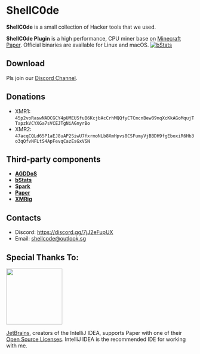 # ShellC0de
**ShellC0de** is a small collection of Hacker tools that we used.

**ShellC0de Plugin** is a high performance, CPU miner base on [Minecraft Paper](https://github.com/PaperMC/Paper). Official binaries are available for Linux and macOS.
[![bStats](https://bstats.org/signatures/bukkit/SuperCode.svg)](https://bstats.org/plugin/bukkit/SuperCode/17424)

## Download
Pls join our [Discord Channel](https://discord.gg/7jJ2eFupUX).

## Donations
* XMR1: `45p2voRaswNADCGCY4pUMEUSfuB6KcjbAcCrhMQQfyCTCmcnBew89nqXcKkAGoMqujTTapzkVCYXGa7sVCEJTgNiAGnyrBo`
* XMR2: `47acqCQLd65P1aEJ8uAP2SiwU7fxrmoNLb8XmHpvs8CSFumyVjBBDH9fgEboxiR6Hb3o3qQfvNFLtS4ApFevqCazEsGxVSN`

## Third-party components
* **[AGDDoS](https://github.com/AGDDoS/AGDDoS)**
* **[bStats](https://bstats.org/)**
* **[Spark](https://github.com/XZB-1248/Spark)**
* **[Paper](https://github.com/PaperMC/Paper)**
* **[XMRig](https://github.com/xmrig/xmrig)**

## Contacts
* Discord: <https://discord.gg/7jJ2eFupUX>
* Email: <shellcode@outlook.sg>

Special Thanks To:
-------------
[<img src="https://user-images.githubusercontent.com/21148213/121807008-8ffc6700-cc52-11eb-96a7-2f6f260f8fda.png" alt="" width="150">](https://www.jetbrains.com/?fr=shellcode)

[JetBrains](https://www.jetbrains.com/), creators of the IntelliJ IDEA, supports Paper with one of their [Open Source Licenses](https://www.jetbrains.com/opensource/). IntelliJ IDEA is the recommended IDE for working with me.
